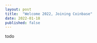 ```yaml
---
layout: post
title:  "Welcome 2022, Joining Coinbase"
date: 2022-01-18
published: false
---
```


todo